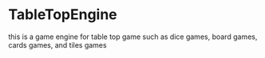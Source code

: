 # TableTopEngine
this is a game engine for table top game such as dice games, board games, cards games, and tiles games
